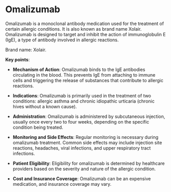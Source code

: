 <!--
source: gpt-3 + jph editing
brands: Xolair
tags: medications
-->

# Omalizumab

Omalizumab is a monoclonal antibody medication used for the treatment of certain allergic conditions. It is also known as brand name Xolair. Omalizumab is designed to target and inhibit the action of immunoglobulin E (IgE), a type of antibody involved in allergic reactions.

Brand name: Xolair.

**Key points**:

* **Mechanism of Action**: Omalizumab binds to the IgE antibodies circulating in the blood. This prevents IgE from attaching to immune cells and triggering the release of substances that contribute to allergic reactions.

* **Indications**: Omalizumab is primarily used in the treatment of two conditions: allergic asthma and chronic idiopathic urticaria (chronic hives without a known cause).

* **Administration**: Omalizumab is administered by subcutaneous injection, usually once every two to four weeks, depending on the specific condition being treated.

* **Monitoring and Side Effects**: Regular monitoring is necessary during omalizumab treatment. Common side effects may include injection site reactions, headaches, viral infections, and upper respiratory tract infections.

* **Patient Eligibility**: Eligibility for omalizumab is determined by healthcare providers based on the severity and nature of the allergic condition.

* **Cost and Insurance Coverage**: Omalizumab can be an expensive medication, and insurance coverage may vary.
